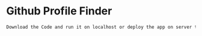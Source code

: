 # Github Profile Finder

```bash
Download the Code and run it on localhost or deploy the app on server to search the Github Profiles

```
